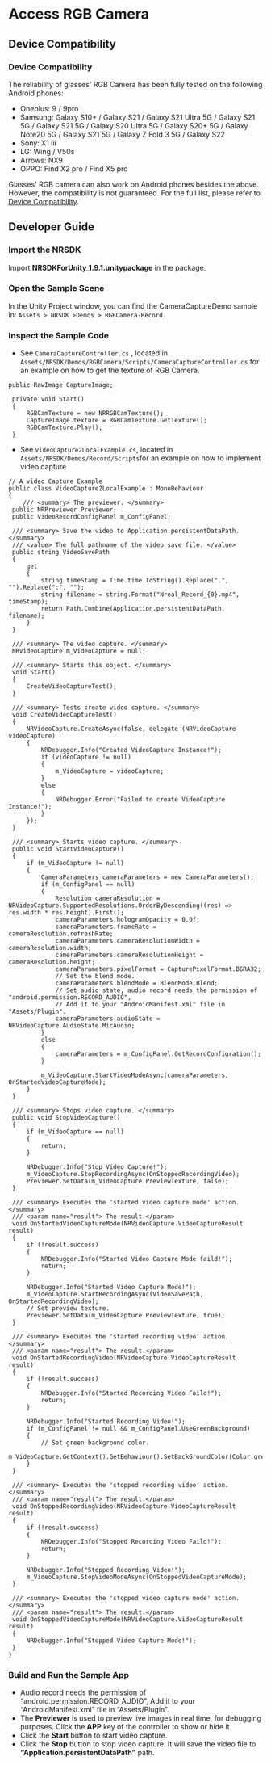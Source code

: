 # Access RGB Camera

## Device Compatibility

### Device Compatibility

The reliability of glasses' RGB Camera has been fully tested on the following Android phones:

- Oneplus: 9 / 9pro 
- Samsung: Galaxy S10+ / Galaxy S21 / Galaxy S21 Ultra 5G / Galaxy S21 5G / Galaxy S21 5G / Galaxy S20 Ultra 5G /  Galaxy S20+ 5G / Galaxy Note20 5G / Galaxy S21 5G / Galaxy Z Fold 3 5G / Galaxy S22 
- Sony: X1 iii
- LG: Wing / V50s        
- Arrows: NX9 
- OPPO: Find X2 pro / Find X5 pro

Glasses' RGB camera can also work on Android phones besides the above. However, the compatibility is not guaranteed. For the full list, please refer to[ Device Compatibility](https://xreal.gitbook.io/nrsdk/nrsdk-fundamentals/xreal-devices/compatibility).

## Developer Guide

### Import the NRSDK

Import **NRSDKForUnity_1.9.1.unitypackage** in the package.

### Open the Sample Scene

In the Unity Project window, you can find the CameraCaptureDemo sample in: `Assets > NRSDK >Demos > RGBCamera-Record.`

### Inspect the Sample Code

- See `CameraCaptureController.cs` , located in `Assets/NRSDK/Demos/RGBCamera/Scripts/CameraCaptureController.cs` for an example on how to get the texture of RGB Camera.

```
public RawImage CaptureImage;

 private void Start()
 {
     RGBCamTexture = new NRRGBCamTexture();
     CaptureImage.texture = RGBCamTexture.GetTexture();
     RGBCamTexture.Play();
 }
```

- See `VideoCapture2LocalExample.cs`, located in `Assets/NRSDK/Demos/Record/Scripts`for an example on how to implement video capture

```
// A video Capture Example
public class VideoCapture2LocalExample : MonoBehaviour
{
    /// <summary> The previewer. </summary>
 public NRPreviewer Previewer;
 public VideoRecordConfigPanel m_ConfigPanel;

 /// <summary> Save the video to Application.persistentDataPath. </summary>
 /// <value> The full pathname of the video save file. </value>
 public string VideoSavePath
 {
     get
     {
         string timeStamp = Time.time.ToString().Replace(".", "").Replace(":", "");
         string filename = string.Format("Nreal_Record_{0}.mp4", timeStamp);
         return Path.Combine(Application.persistentDataPath, filename);
     }
 }

 /// <summary> The video capture. </summary>
 NRVideoCapture m_VideoCapture = null;

 /// <summary> Starts this object. </summary>
 void Start()
 {
     CreateVideoCaptureTest();
 }

 /// <summary> Tests create video capture. </summary>
 void CreateVideoCaptureTest()
 {
     NRVideoCapture.CreateAsync(false, delegate (NRVideoCapture videoCapture)
     {
         NRDebugger.Info("Created VideoCapture Instance!");
         if (videoCapture != null)
         {
             m_VideoCapture = videoCapture;
         }
         else
         {
             NRDebugger.Error("Failed to create VideoCapture Instance!");
         }
     });
 }

 /// <summary> Starts video capture. </summary>
 public void StartVideoCapture()
 {
     if (m_VideoCapture != null)
     {
         CameraParameters cameraParameters = new CameraParameters();
         if (m_ConfigPanel == null)
         {
             Resolution cameraResolution = NRVideoCapture.SupportedResolutions.OrderByDescending((res) => res.width * res.height).First();
             cameraParameters.hologramOpacity = 0.0f;
             cameraParameters.frameRate = cameraResolution.refreshRate;
             cameraParameters.cameraResolutionWidth = cameraResolution.width;
             cameraParameters.cameraResolutionHeight = cameraResolution.height;
             cameraParameters.pixelFormat = CapturePixelFormat.BGRA32;
             // Set the blend mode.
             cameraParameters.blendMode = BlendMode.Blend;
             // Set audio state, audio record needs the permission of "android.permission.RECORD_AUDIO",
             // Add it to your "AndroidManifest.xml" file in "Assets/Plugin".
             cameraParameters.audioState = NRVideoCapture.AudioState.MicAudio;
         }
         else
         {
             cameraParameters = m_ConfigPanel.GetRecordConfigration();
         }

         m_VideoCapture.StartVideoModeAsync(cameraParameters, OnStartedVideoCaptureMode);
     }
 }

 /// <summary> Stops video capture. </summary>
 public void StopVideoCapture()
 {
     if (m_VideoCapture == null)
     {
         return;
     }

     NRDebugger.Info("Stop Video Capture!");
     m_VideoCapture.StopRecordingAsync(OnStoppedRecordingVideo);
     Previewer.SetData(m_VideoCapture.PreviewTexture, false);
 }

 /// <summary> Executes the 'started video capture mode' action. </summary>
 /// <param name="result"> The result.</param>
 void OnStartedVideoCaptureMode(NRVideoCapture.VideoCaptureResult result)
 {
     if (!result.success)
     {
         NRDebugger.Info("Started Video Capture Mode faild!");
         return;
     }

     NRDebugger.Info("Started Video Capture Mode!");
     m_VideoCapture.StartRecordingAsync(VideoSavePath, OnStartedRecordingVideo);
     // Set preview texture.
     Previewer.SetData(m_VideoCapture.PreviewTexture, true);
 }

 /// <summary> Executes the 'started recording video' action. </summary>
 /// <param name="result"> The result.</param>
 void OnStartedRecordingVideo(NRVideoCapture.VideoCaptureResult result)
 {
     if (!result.success)
     {
         NRDebugger.Info("Started Recording Video Faild!");
         return;
     }

     NRDebugger.Info("Started Recording Video!");
     if (m_ConfigPanel != null && m_ConfigPanel.UseGreenBackground)
     {
         // Set green background color.
         m_VideoCapture.GetContext().GetBehaviour().SetBackGroundColor(Color.green);
     }
 }

 /// <summary> Executes the 'stopped recording video' action. </summary>
 /// <param name="result"> The result.</param>
 void OnStoppedRecordingVideo(NRVideoCapture.VideoCaptureResult result)
 {
     if (!result.success)
     {
         NRDebugger.Info("Stopped Recording Video Faild!");
         return;
     }

     NRDebugger.Info("Stopped Recording Video!");
     m_VideoCapture.StopVideoModeAsync(OnStoppedVideoCaptureMode);
 }

 /// <summary> Executes the 'stopped video capture mode' action. </summary>
 /// <param name="result"> The result.</param>
 void OnStoppedVideoCaptureMode(NRVideoCapture.VideoCaptureResult result)
 {
     NRDebugger.Info("Stopped Video Capture Mode!");
 }
}
```

### Build and Run the Sample App

- Audio record needs the permission of “android.permission.RECORD_AUDIO”, Add it to your “AndroidManifest.xml” file in “Assets/Plugin”.
- The **Previewer** is used to preview live images in real time, for debugging purposes. Click the **APP** key of the controller to show or hide it.
- Click the **Start** button to start video capture.
- Click the **Stop** button to stop video capture. It will save the video file to **“Application.persistentDataPath”** path.
